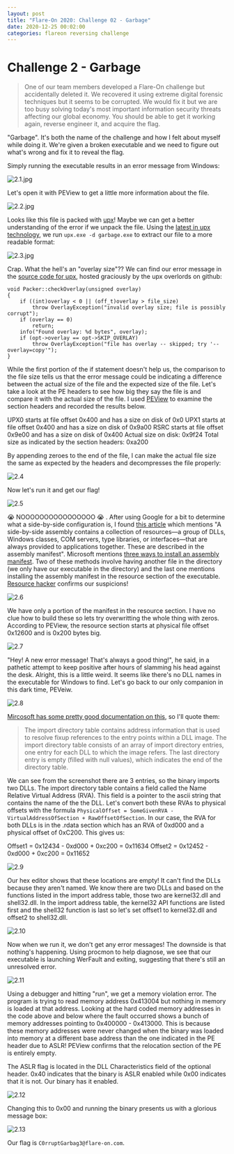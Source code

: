 ```yaml
---
layout: post
title: "Flare-On 2020: Challenge 02 - Garbage"
date: 2020-12-25 00:02:00
categories: flareon reversing challenge
---
```

# Challenge 2 - Garbage

> One of our team members developed a Flare-On challenge but accidentally deleted it. We recovered it using extreme digital forensic techniques but it seems to be corrupted. We would fix it but we are too busy solving today's most important information security threats affecting our global economy. You should be able to get it working again, reverse engineer it, and acquire the flag.

"Garbage". It's both the name of the challenge and how I felt about myself while doing it. We're given a broken executable and we need to figure out what's wrong and fix it to reveal the flag.

Simply running the executable results in an error message from Windows:

![2.1.jpg](https://imgur.com/nZdTjWa.jpg)

Let's open it with PEView to get a little more information about the file.

![2.2.jpg](https://imgur.com/bdwQ1tS.jpg)

Looks like this file is packed with [upx](https://github.com/upx/upx)! Maybe we can get a better understanding of the error if we unpack the file. Using the [latest in upx technology](https://github.com/upx/upx/releases/tag/v3.96), we run `upx.exe -d garbage.exe` to extract our file to a more readable format:

![2.3.jpg](https://imgur.com/vps5yaT.jpg)

Crap. What the hell's an "overlay size"?? We can find our error message in the [source code for upx](https://github.com/upx/upx/blob/d7ba31cab8ce8d95d2c10e88d2ec787ac52005ef/src/packer.cpp#L577), hosted graciously by the upx overlords on github:
```
void Packer::checkOverlay(unsigned overlay)
{
    if ((int)overlay < 0 || (off_t)overlay > file_size)
        throw OverlayException("invalid overlay size; file is possibly corrupt");
    if (overlay == 0)
        return;
    info("Found overlay: %d bytes", overlay);
    if (opt->overlay == opt->SKIP_OVERLAY)
        throw OverlayException("file has overlay -- skipped; try '--overlay=copy'");
}
```

While the first portion of the if statement doesn't help us, the comparison to the file size tells us that the error message could be indicating a difference between the actual size of the file and the expected size of the file. Let's take a look at the PE headers to see how big they say the file is and compare it with the actual size of the file. I used [PEView](http://wjradburn.com/software/) to examine the section headers and recorded the results below.

UPX0 starts at file offset 0x400 and has a size on disk of 0x0
UPX1 starts at file offset 0x400 and has a size on disk of 0x9a00
RSRC starts at file offset 0x9e00 and has a size on disk of 0x400
Actual size on disk: 0x9f24
Total size as indicated by the section headers: 0xa200

By appending zeroes to the end of the file, I can make the actual file size the same as expected by the headers and decompresses the file properly:

![2.4](https://imgur.com/J6cpnjq.jpg)

Now let's run it and get our flag!

![2.5](https://imgur.com/XPb0Wlp.jpg)

😭 NOOOOOOOOOOOOOOOO 😭 . After using Google for a bit to determine what a side-by-side configuration is, I found [this article](https://www.codeproject.com/Articles/43681/Side-by-Side-Configuration-Incorrect) which mentions "A side-by-side assembly contains a collection of resources—a group of DLLs, Windows classes, COM servers, type libraries, or interfaces—that are always provided to applications together. These are described in the assembly manifest". Microsoft mentions [three ways to install an assembly manifest](https://docs.microsoft.com/en-us/windows/win32/sbscs/assembly-manifests). Two of these methods involve having another file in the directory (we only have our executable in the directory) and the last one mentions installing the assembly manifest in the resource section of the executable. [Resource hacker](http://angusj.com/resourcehacker/) confirms our suspicions!

![2.6](https://imgur.com/8ZG9gR9.jpg)

We have only a portion of the manifest in the resource section. I have no clue how to build these so lets try overwritting the whole thing with zeros. According to PEView, the resource section starts at physical file offset 0x12600 and is 0x200 bytes big.

![2.7](https://imgur.com/LndG5xe.jpg)

"Hey! A new error message! That's always a good thing!", he said, in a pathetic attempt to keep positive after hours of slamming his head against the desk. Alright, this is a little weird. It seems like there's no DLL names in the executable for Windows to find. Let's go back to our only companion in this dark time, PEVeiw.

![2.8](https://imgur.com/txA6SMG.jpg)

[Mircosoft has some pretty good documentation on this](https://docs.microsoft.com/en-us/windows/win32/debug/pe-format?redirectedfrom=MSDN#import-directory-table), so I'll quote them:
>The import directory table contains address information that is used to resolve fixup references to the entry points within a DLL image. The import directory table consists of an array of import directory entries, one entry for each DLL to which the image refers. The last directory entry is empty (filled with null values), which indicates the end of the directory table.

We can see from the screenshot there are 3 entries, so the binary imports two DLLs. The import directory table contains a field called the Name Relative Virtual Address (RVA). This field is a pointer to the ascii string that contains the name of the the DLL. Let's convert both these RVAs to physical offsets with the formula `PhysicalOffset = SomeGivenRVA - VirtualAddressOfSection + RawOffsetOfSection`. In our case,  the RVA for both DLLs is in the .rdata section which has an RVA of 0xd000 and a physical offset of 0xC200. This gives us:

Offset1 = 0x12434 - 0xd000 + 0xc200 = 0x11634
Offset2 = 0x12452 - 0xd000 + 0xc200 = 0x11652

![2.9](https://imgur.com/pa6602b.jpg)

Our hex editor shows that these locations are empty! It can't find the DLLs because they aren't named. We know there are two DLLs and based on the functions listed in the import address table, those two are kernel32.dll and shell32.dll. In the import address table, the kernel32 API functions are listed first and the shell32 function is last so let's set offset1 to kernel32.dll and offset2 to shell32.dll.

![2.10](https://imgur.com/Sgk2baB.jpg)

Now when we run it, we don't get any error messages! The downside is that nothing's happening. Using procmon to help diagnose, we see that our executable is launching WerFault and exiting, suggesting that there's still an unresolved error.

![2.11](https://imgur.com/F0DemT7.jpg)

Using a debugger and hitting "run", we get a memory violation error. The program is trying to read memory address 0x413004 but nothing in memory is loaded at that address. Looking at the hard coded memory addresses in the code above and below where the fault occurred shows a bunch of memory addresses pointing to 0x400000 - 0x413000. This is because these memory addresses were never changed when the binary was loaded into memory at a different base address than the one indicated in the PE header due to ASLR! PEView confirms that the relocation section of the PE is entirely empty.

The ASLR flag is located in the DLL Characteristics field of the optional header. 0x40 indicates that the binary is ASLR enabled while 0x00 indicates that it is not. Our binary has it enabled.

![2.12](https://imgur.com/oI5ii4n.jpg)

Changing this to 0x00 and running the binary presents us with a glorious message box:

![2.13](https://imgur.com/OHwsqHn.jpg)

Our flag is `C0rruptGarbag3@flare-on.com`.

